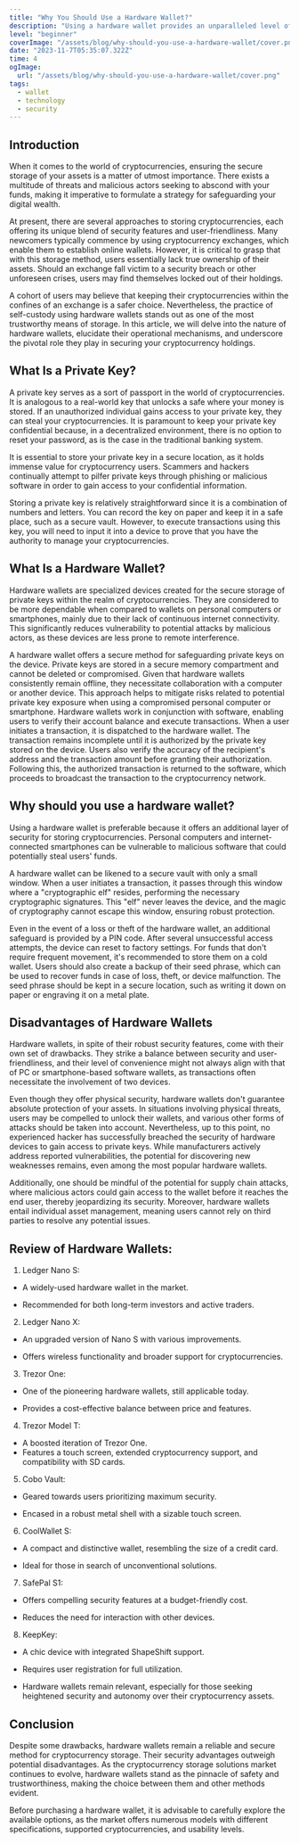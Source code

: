 ```yaml
---
title: "Why You Should Use a Hardware Wallet?"
description: "Using a hardware wallet provides an unparalleled level of security for your cryptocurrency assets, shielding them from online threats and hacker attacks. Hardware wallets also give you complete control over your funds, allowing you to store and manage your cryptocurrencies in a secure and invulnerable environment."
level: "beginner"
coverImage: "/assets/blog/why-should-you-use-a-hardware-wallet/cover.png"
date: "2023-11-7T05:35:07.322Z"
time: 4
ogImage:
  url: "/assets/blog/why-should-you-use-a-hardware-wallet/cover.png"
tags:
  - wallet
  - technology
  - security
---
```



## Introduction
When it comes to the world of cryptocurrencies, ensuring the secure storage of your assets is a matter of utmost importance. There exists a multitude of threats and malicious actors seeking to abscond with your funds, making it imperative to formulate a strategy for safeguarding your digital wealth.

At present, there are several approaches to storing cryptocurrencies, each offering its unique blend of security features and user-friendliness. Many newcomers typically commence by using cryptocurrency exchanges, which enable them to establish online wallets. However, it is critical to grasp that with this storage method, users essentially lack true ownership of their assets. Should an exchange fall victim to a security breach or other unforeseen crises, users may find themselves locked out of their holdings.

A cohort of users may believe that keeping their cryptocurrencies within the confines of an exchange is a safer choice. Nevertheless, the practice of self-custody using hardware wallets stands out as one of the most trustworthy means of storage. In this article, we will delve into the nature of hardware wallets, elucidate their operational mechanisms, and underscore the pivotal role they play in securing your cryptocurrency holdings.

## What Is a Private Key?
A private key serves as a sort of passport in the world of cryptocurrencies. It is analogous to a real-world key that unlocks a safe where your money is stored. If an unauthorized individual gains access to your private key, they can steal your cryptocurrencies. It is paramount to keep your private key confidential because, in a decentralized environment, there is no option to reset your password, as is the case in the traditional banking system.

It is essential to store your private key in a secure location, as it holds immense value for cryptocurrency users. Scammers and hackers continually attempt to pilfer private keys through phishing or malicious software in order to gain access to your confidential information.

Storing a private key is relatively straightforward since it is a combination of numbers and letters. You can record the key on paper and keep it in a safe place, such as a secure vault. However, to execute transactions using this key, you will need to input it into a device to prove that you have the authority to manage your cryptocurrencies.

## What Is a Hardware Wallet?
Hardware wallets are specialized devices created for the secure storage of private keys within the realm of cryptocurrencies. They are considered to be more dependable when compared to wallets on personal computers or smartphones, mainly due to their lack of continuous internet connectivity. This significantly reduces vulnerability to potential attacks by malicious actors, as these devices are less prone to remote interference.

A hardware wallet offers a secure method for safeguarding private keys on the device. Private keys are stored in a secure memory compartment and cannot be deleted or compromised. Given that hardware wallets consistently remain offline, they necessitate collaboration with a computer or another device. This approach helps to mitigate risks related to potential private key exposure when using a compromised personal computer or smartphone. Hardware wallets work in conjunction with software, enabling users to verify their account balance and execute transactions. When a user initiates a transaction, it is dispatched to the hardware wallet. The transaction remains incomplete until it is authorized by the private key stored on the device. Users also verify the accuracy of the recipient's address and the transaction amount before granting their authorization. Following this, the authorized transaction is returned to the software, which proceeds to broadcast the transaction to the cryptocurrency network.

## Why should you use a hardware wallet?
Using a hardware wallet is preferable because it offers an additional layer of security for storing cryptocurrencies. Personal computers and internet-connected smartphones can be vulnerable to malicious software that could potentially steal users' funds.

A hardware wallet can be likened to a secure vault with only a small window. When a user initiates a transaction, it passes through this window where a "cryptographic elf" resides, performing the necessary cryptographic signatures. This "elf" never leaves the device, and the magic of cryptography cannot escape this window, ensuring robust protection.

Even in the event of a loss or theft of the hardware wallet, an additional safeguard is provided by a PIN code. After several unsuccessful access attempts, the device can reset to factory settings. For funds that don't require frequent movement, it's recommended to store them on a cold wallet. Users should also create a backup of their seed phrase, which can be used to recover funds in case of loss, theft, or device malfunction. The seed phrase should be kept in a secure location, such as writing it down on paper or engraving it on a metal plate.

## Disadvantages of Hardware Wallets
Hardware wallets, in spite of their robust security features, come with their own set of drawbacks. They strike a balance between security and user-friendliness, and their level of convenience might not always align with that of PC or smartphone-based software wallets, as transactions often necessitate the involvement of two devices.

Even though they offer physical security, hardware wallets don't guarantee absolute protection of your assets. In situations involving physical threats, users may be compelled to unlock their wallets, and various other forms of attacks should be taken into account. Nevertheless, up to this point, no experienced hacker has successfully breached the security of hardware devices to gain access to private keys. While manufacturers actively address reported vulnerabilities, the potential for discovering new weaknesses remains, even among the most popular hardware wallets.

Additionally, one should be mindful of the potential for supply chain attacks, where malicious actors could gain access to the wallet before it reaches the end user, thereby jeopardizing its security. Moreover, hardware wallets entail individual asset management, meaning users cannot rely on third parties to resolve any potential issues.

## Review of Hardware Wallets:

1. Ledger Nano S:

- A widely-used hardware wallet in the market.

- Recommended for both long-term investors and active traders.
2. Ledger Nano X:

- An upgraded version of Nano S with various improvements.

- Offers wireless functionality and broader support for cryptocurrencies.
3. Trezor One:

- One of the pioneering hardware wallets, still applicable today.

- Provides a cost-effective balance between price and features.
4. Trezor Model T:

- A boosted iteration of Trezor One. 
- Features a touch screen, extended cryptocurrency support, and compatibility with SD cards.
5. Cobo Vault:

- Geared towards users prioritizing maximum security.

- Encased in a robust metal shell with a sizable touch screen.
6. CoolWallet S:

- A compact and distinctive wallet, resembling the size of a credit card.

- Ideal for those in search of unconventional solutions.
7. SafePal S1:

- Offers compelling security features at a budget-friendly cost.

- Reduces the need for interaction with other devices.
8. KeepKey:

- A chic device with integrated ShapeShift support.

- Requires user registration for full utilization.

- Hardware wallets remain relevant, especially for those seeking heightened security and autonomy over their cryptocurrency assets.

## Conclusion
Despite some drawbacks, hardware wallets remain a reliable and secure method for cryptocurrency storage. Their security advantages outweigh potential disadvantages. As the cryptocurrency storage solutions market continues to evolve, hardware wallets stand as the pinnacle of safety and trustworthiness, making the choice between them and other methods evident.

Before purchasing a hardware wallet, it is advisable to carefully explore the available options, as the market offers numerous models with different specifications, supported cryptocurrencies, and usability levels.

